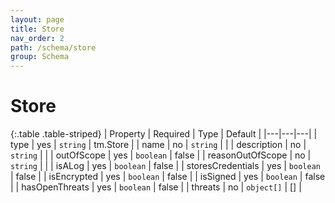 ```yaml
---
layout: page
title: Store
nav_order: 2
path: /schema/store
group: Schema
---
```


# Store

{:.table .table-striped}
| Property | Required | Type | Default |
|---|---|---|
| type | yes | `string` | tm.Store |
| name | no | `string` | |
| description | no | `string` | |
| outOfScope | yes | `boolean` | false |
| reasonOutOfScope | no | `string` | |
| isALog | yes | `boolean` | false |
| storesCredentials | yes | `boolean` | false |
| isEncrypted | yes | `boolean` | false |
| isSigned | yes | `boolean` | false |
| hasOpenThreats | yes | `boolean` | false |
| threats | no | `object[]` | [] |
